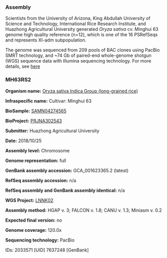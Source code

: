 ### Assembly
Scientists from the University of Arizona, King Abdullah University of Science and Technology, International Rice Research Institute, and Huazhong Agricultural University generated *Oryza sativa* cv. Minghui 63 genome high quality reference (n=12), which is one of the 16 PSRefSeqs and represents XI-adm subpopulation.

The genome was sequenced from 209 pools of BAC clones using PacBio SMRT technology, and ~74 Gb of paired-end whole-genome shotgun (WGS) sequence data with Illumina sequencing technology. For more details, see [here](https://doi.org/10.1038/sdata.2016.76)
### MH63RS2
**Organism name:** <ins>Oryza sativa Indica Group (long-grained rice)</ins>

**Infraspecific name:** Cultivar: Minghui 63

**BioSample:** <ins>SAMN04274565</ins>

**BioProject:** <ins>PRJNA302543</ins>

**Submitter:** Huazhong Agricultural University

**Date:** 2018/10/25

**Assembly level:** Chromosome

**Genome representation:** full

**GenBank assembly accession:** GCA_001623365.2 (latest)

**RefSeq assembly accession:** n/a

**RefSeq assembly and GenBank assembly identical:** n/a

**WGS Project:** <ins>LNNK02</ins>

**Assembly method:** HGAP v. 3; FALCON v. 1.8; CANU v. 1.3; Miniasm v. 0.2

**Expected final version:** no

**Genome coverage:** 120.0x

**Sequencing technology:** PacBio

IDs: 2033571 [UID] 7637248 [GenBank]
